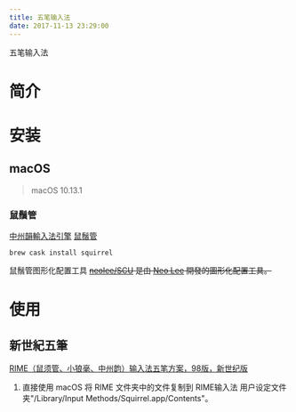 ```yaml
---
title: 五笔输入法
date: 2017-11-13 23:29:00
---
```

五笔输入法

# 简介
# 安装
## macOS
>macOS 10.13.1

### 鼠鬚管
[中州韻輸入法引擎](http://rime.im/)
[鼠鬚管](https://github.com/rime/squirrel)

```
brew cask install squirrel
```

鼠鬚管图形化配置工具
~~[neolee/SCU](https://github.com/neolee/SCU) 是由 [Neo Lee](https://github.com/neolee) 開發的圖形化配置工具。~~

# 使用
## 新世紀五筆
[RIME（鼠须管、小狼毫、中州韵）输入法五笔方案，98版，新世纪版](https://github.com/lswqzhang/RIME-wubi)

1. 直接使用
macOS 将 RIME 文件夹中的文件复制到 RIME输入法 用户设定文件夹"/Library/Input Methods/Squirrel.app/Contents"。